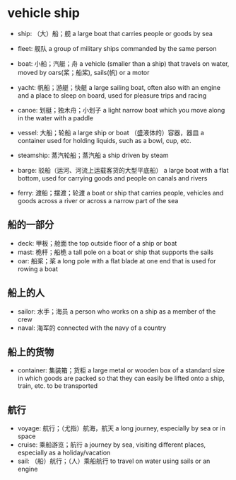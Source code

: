 # vehicle ship

- ship: （大）船；舰 a large boat that carries people or goods by sea
- fleet: 舰队 a group of military ships commanded by the same person

- boat: 小船；汽艇；舟 a vehicle (smaller than a ship) that travels on water, moved by oars(桨；船桨), sails(帆) or a motor
- yacht: 帆船；游艇；快艇 a large sailing boat, often also with an engine and a place to sleep on board, used for pleasure trips and racing

- canoe: 划艇；独木舟；小划子 a light narrow boat which you move along in the water with a paddle

- vessel: 大船；轮船 a large ship or boat （盛液体的）容器，器皿 a container used for holding liquids, such as a bowl, cup, etc.

- steamship: 蒸汽轮船；蒸汽船 a ship driven by steam

- barge: 驳船（运河、河流上运载客货的大型平底船） a large boat with a flat bottom, used for carrying goods and people on canals and rivers

- ferry: 渡船；摆渡；轮渡 a boat or ship that carries people, vehicles and goods across a river or across a narrow part of the sea

## 船的一部分

- deck: 甲板；舱面 the top outside floor of a ship or boat
- mast: 桅杆；船桅 a tall pole on a boat or ship that supports the sails
- oar: 船桨；桨 a long pole with a flat blade at one end that is used for rowing a boat

## 船上的人

- sailor: 水手；海员 a person who works on a ship as a member of the crew
- naval: 海军的 connected with the navy of a country

## 船上的货物

- container: 集装箱；货柜 a large metal or wooden box of a standard size in which goods are packed so that they can easily be lifted onto a ship, train, etc. to be transported



## 航行

- voyage: 航行；（尤指）航海，航天 a long journey, especially by sea or in space
- cruise: 乘船游览；航行 a journey by sea, visiting different places, especially as a holiday/vacation
- sail: （船）航行；（人）乘船航行 to travel on water using sails or an engine
